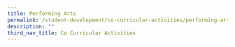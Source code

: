 ```yaml
---
title: Performing Arts
permalink: /student-development/co-curricular-activities/performing-arts
description: ""
third_nav_title: Co Curricular Activities
---
```

